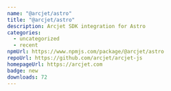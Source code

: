 ```yaml
---
name: "@arcjet/astro"
title: "@arcjet/astro"
description: Arcjet SDK integration for Astro
categories:
  - uncategorized
  - recent
npmUrl: https://www.npmjs.com/package/@arcjet/astro
repoUrl: https://github.com/arcjet/arcjet-js
homepageUrl: https://arcjet.com
badge: new
downloads: 72
---
```

